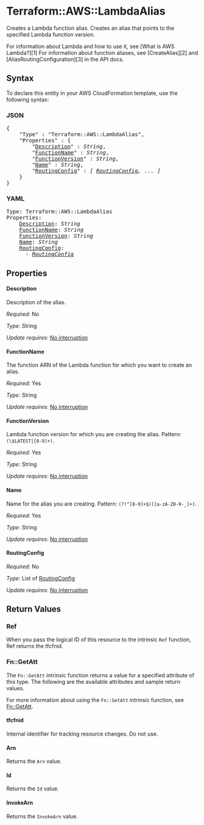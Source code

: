 # Terraform::AWS::LambdaAlias

Creates a Lambda function alias. Creates an alias that points to the specified Lambda function version.

For information about Lambda and how to use it, see [What is AWS Lambda?][1]
For information about function aliases, see [CreateAlias][2] and [AliasRoutingConfiguration][3] in the API docs.

## Syntax

To declare this entity in your AWS CloudFormation template, use the following syntax:

### JSON

<pre>
{
    "Type" : "Terraform::AWS::LambdaAlias",
    "Properties" : {
        "<a href="#description" title="Description">Description</a>" : <i>String</i>,
        "<a href="#functionname" title="FunctionName">FunctionName</a>" : <i>String</i>,
        "<a href="#functionversion" title="FunctionVersion">FunctionVersion</a>" : <i>String</i>,
        "<a href="#name" title="Name">Name</a>" : <i>String</i>,
        "<a href="#routingconfig" title="RoutingConfig">RoutingConfig</a>" : <i>[ <a href="routingconfig.md">RoutingConfig</a>, ... ]</i>
    }
}
</pre>

### YAML

<pre>
Type: Terraform::AWS::LambdaAlias
Properties:
    <a href="#description" title="Description">Description</a>: <i>String</i>
    <a href="#functionname" title="FunctionName">FunctionName</a>: <i>String</i>
    <a href="#functionversion" title="FunctionVersion">FunctionVersion</a>: <i>String</i>
    <a href="#name" title="Name">Name</a>: <i>String</i>
    <a href="#routingconfig" title="RoutingConfig">RoutingConfig</a>: <i>
      - <a href="routingconfig.md">RoutingConfig</a></i>
</pre>

## Properties

#### Description

Description of the alias.

_Required_: No

_Type_: String

_Update requires_: [No interruption](https://docs.aws.amazon.com/AWSCloudFormation/latest/UserGuide/using-cfn-updating-stacks-update-behaviors.html#update-no-interrupt)

#### FunctionName

The function ARN of the Lambda function for which you want to create an alias.

_Required_: Yes

_Type_: String

_Update requires_: [No interruption](https://docs.aws.amazon.com/AWSCloudFormation/latest/UserGuide/using-cfn-updating-stacks-update-behaviors.html#update-no-interrupt)

#### FunctionVersion

Lambda function version for which you are creating the alias. Pattern: `(\$LATEST|[0-9]+)`.

_Required_: Yes

_Type_: String

_Update requires_: [No interruption](https://docs.aws.amazon.com/AWSCloudFormation/latest/UserGuide/using-cfn-updating-stacks-update-behaviors.html#update-no-interrupt)

#### Name

Name for the alias you are creating. Pattern: `(?!^[0-9]+$)([a-zA-Z0-9-_]+)`.

_Required_: Yes

_Type_: String

_Update requires_: [No interruption](https://docs.aws.amazon.com/AWSCloudFormation/latest/UserGuide/using-cfn-updating-stacks-update-behaviors.html#update-no-interrupt)

#### RoutingConfig

_Required_: No

_Type_: List of <a href="routingconfig.md">RoutingConfig</a>

_Update requires_: [No interruption](https://docs.aws.amazon.com/AWSCloudFormation/latest/UserGuide/using-cfn-updating-stacks-update-behaviors.html#update-no-interrupt)

## Return Values

### Ref

When you pass the logical ID of this resource to the intrinsic `Ref` function, Ref returns the tfcfnid.

### Fn::GetAtt

The `Fn::GetAtt` intrinsic function returns a value for a specified attribute of this type. The following are the available attributes and sample return values.

For more information about using the `Fn::GetAtt` intrinsic function, see [Fn::GetAtt](https://docs.aws.amazon.com/AWSCloudFormation/latest/UserGuide/intrinsic-function-reference-getatt.html).

#### tfcfnid

Internal identifier for tracking resource changes. Do not use.

#### Arn

Returns the <code>Arn</code> value.

#### Id

Returns the <code>Id</code> value.

#### InvokeArn

Returns the <code>InvokeArn</code> value.

